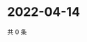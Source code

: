 # 2022-04-14

共 0 条

<!-- BEGIN WEIBO -->
<!-- 最后更新时间 Thu Apr 14 2022 16:19:54 GMT+0800 (China Standard Time) -->

<!-- END WEIBO -->
